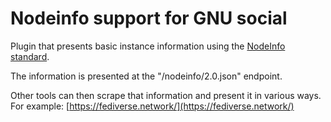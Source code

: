 # Nodeinfo support for GNU social

Plugin that presents basic instance information using the [NodeInfo standard](http://nodeinfo.diaspora.software/).

The information is presented at the "/nodeinfo/2.0.json" endpoint.

Other tools can then scrape that information and present it in various ways.
For example: [https://fediverse.network/](https://fediverse.network/)
